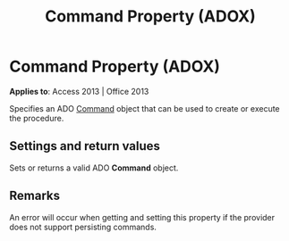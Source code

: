 ﻿---
title: Command Property (ADOX)
TOCTitle: Command Property (ADOX)
ms:assetid: 96b5fc97-f426-8540-fce0-2319ac8524a5
ms:mtpsurl: https://msdn.microsoft.com/library/JJ249671(v=office.15)
ms:contentKeyID: 48546457
ms.date: 09/18/2015
mtps_version: v=office.15
---

# Command Property (ADOX)


**Applies to**: Access 2013 | Office 2013

Specifies an ADO [Command](command-object-ado.md) object that can be used to create or execute the procedure.

## Settings and return values

Sets or returns a valid ADO **Command** object.

## Remarks

An error will occur when getting and setting this property if the provider does not support persisting commands.


